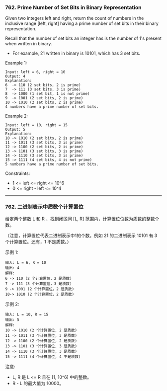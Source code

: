 ### 762. Prime Number of Set Bits in Binary Representation
Given two integers left and right, return the count of numbers in the inclusive range [left, right] having a prime number of set bits in their binary representation.

Recall that the number of set bits an integer has is the number of 1's present when written in binary.

* For example, 21 written in binary is 10101, which has 3 set bits.



Example 1:

	Input: left = 6, right = 10
	Output: 4
	Explanation:
	6  -> 110 (2 set bits, 2 is prime)
	7  -> 111 (3 set bits, 3 is prime)
	8  -> 1000 (1 set bit, 1 is not prime)
	9  -> 1001 (2 set bits, 2 is prime)
	10 -> 1010 (2 set bits, 2 is prime)
	4 numbers have a prime number of set bits.

Example 2:

	Input: left = 10, right = 15
	Output: 5
	Explanation:
	10 -> 1010 (2 set bits, 2 is prime)
	11 -> 1011 (3 set bits, 3 is prime)
	12 -> 1100 (2 set bits, 2 is prime)
	13 -> 1101 (3 set bits, 3 is prime)
	14 -> 1110 (3 set bits, 3 is prime)
	15 -> 1111 (4 set bits, 4 is not prime)
	5 numbers have a prime number of set bits.



Constraints:

* 1 <= left <= right <= 10^6
* 0 <= right - left <= 10^4

----

### 762. 二进制表示中质数个计算置位
给定两个整数 L 和 R ，找到闭区间 [L, R] 范围内，计算置位位数为质数的整数个数。

（注意，计算置位代表二进制表示中1的个数。例如 21 的二进制表示 10101 有 3 个计算置位。还有，1 不是质数。）

示例 1:

	输入: L = 6, R = 10
	输出: 4
	解释:
	6 -> 110 (2 个计算置位，2 是质数)
	7 -> 111 (3 个计算置位，3 是质数)
	9 -> 1001 (2 个计算置位，2 是质数)
	10-> 1010 (2 个计算置位，2 是质数)

示例 2:

	输入: L = 10, R = 15
	输出: 5
	解释:
	10 -> 1010 (2 个计算置位, 2 是质数)
	11 -> 1011 (3 个计算置位, 3 是质数)
	12 -> 1100 (2 个计算置位, 2 是质数)
	13 -> 1101 (3 个计算置位, 3 是质数)
	14 -> 1110 (3 个计算置位, 3 是质数)
	15 -> 1111 (4 个计算置位, 4 不是质数)

注意:

* L, R 是 L <= R 且在 [1, 10^6] 中的整数。
* R - L 的最大值为 10000。

